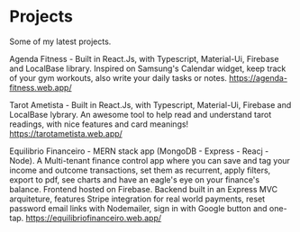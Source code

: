 # Projects
 Some of my latest projects.
 
 Agenda Fitness - Built in React.Js, with Typescript, Material-Ui, Firebase and LocalBase library. Inspired on Samsung's Calendar widget, keep track of your gym workouts, also write your daily tasks or notes.
 https://agenda-fitness.web.app/

 Tarot Ametista - Built in React.Js, with Typescript, Material-Ui, Firebase and LocalBase lybrary. An awesome tool to help read and understand tarot readings, with nice features and card meanings! https://tarotametista.web.app/

 Equilibrio Financeiro - MERN stack app (MongoDB - Express - Reacj - Node). A Multi-tenant finance control app where you can save and tag your income and outcome transactions, set them as recurrent, apply filters, export to pdf, see charts and have an eagle's eye on your finance's balance. Frontend hosted on Firebase. Backend built in an Express MVC arquiteture, features Stripe integration for real world payments, reset password email links with Nodemailer, sign in with Google button and one-tap.
https://equilibriofinanceiro.web.app/
